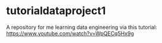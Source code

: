 # tutorialdataproject1
A repository for me learning data engineering via this tutorial: https://www.youtube.com/watch?v=WpQECq5Hx9g
